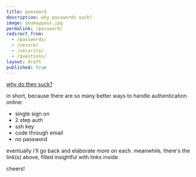 ```yaml
---
title: password
description: why passwords suck?
image: youmaypass.jpg
permalink: /password/
redirect_from:
  - /passwords/
  - /secure/
  - /security/
  - /questions/
layout: draft
published: true
---
```


[why do they suck?](https://medium.com/cregox/fuck-security-questions-90a7a52551f0)

in short, because there are so many better ways to handle authentication online:

- single sign on
- 2 step auth
- ssh key
- code through email
- no password

eventually i'll go back and elaborate more on each. meanwhile, there's the link(s) above, filled insightful with links inside.

cheers!
